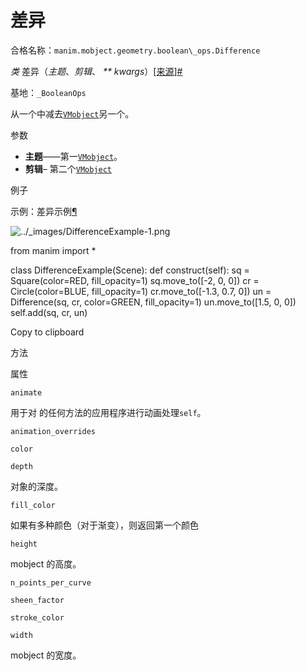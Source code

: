 # 差异

合格名称：`manim.mobject.geometry.boolean\_ops.Difference`

_类_ 差异（_主题_、_剪辑_、 _\*\* kwargs_）[\[来源\]](../_modules/manim/mobject/geometry/boolean_ops.html#Difference)[#](#manim.mobject.geometry.boolean_ops.Difference "此定义的固定链接")

基地：`_BooleanOps`

从一个中减去[`VMobject`](manim.mobject.types.vectorized_mobject.VMobject.html#manim.mobject.types.vectorized_mobject.VMobject "manim.mobject.types.vectorized_mobject.VMobject")另一个。

参数

- **主题**——第一[`VMobject`](manim.mobject.types.vectorized_mobject.VMobject.html#manim.mobject.types.vectorized_mobject.VMobject "manim.mobject.types.vectorized_mobject.VMobject")。
- **剪辑**– 第二个[`VMobject`](manim.mobject.types.vectorized_mobject.VMobject.html#manim.mobject.types.vectorized_mobject.VMobject "manim.mobject.types.vectorized_mobject.VMobject")

例子

示例：差异示例[¶](#differenceexample)

![../_images/DifferenceExample-1.png](../_images/DifferenceExample-1.png)

from manim import \*

class DifferenceExample(Scene):
def construct(self):
sq = Square(color=RED, fill_opacity=1)
sq.move_to(\[-2, 0, 0\])
cr = Circle(color=BLUE, fill_opacity=1)
cr.move_to(\[-1.3, 0.7, 0\])
un = Difference(sq, cr, color=GREEN, fill_opacity=1)
un.move_to(\[1.5, 0, 0\])
self.add(sq, cr, un)

Copy to clipboard

方法

属性

`animate`

用于对 的任何方法的应用程序进行动画处理`self`。

`animation_overrides`

`color`

`depth`

对象的深度。

`fill_color`

如果有多种颜色（对于渐变），则返回第一个颜色

`height`

mobject 的高度。

`n_points_per_curve`

`sheen_factor`

`stroke_color`

`width`

mobject 的宽度。
